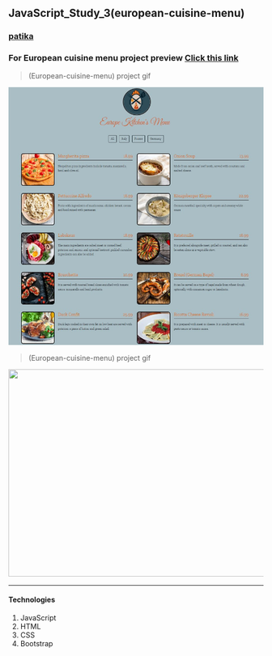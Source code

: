 ## JavaScript_Study_3(european-cuisine-menu)
### [patika](https://academy.patika.dev/tr/profile)
### For European cuisine menu project preview [Click  this link](https://kaderergin.github.io/JavaScript/Javascript_Study_3/) 

> (European-cuisine-menu) project gif


<img src="img/menu.jpg"  width="740px" height="510px">

> (European-cuisine-menu) project gif

<img src="img/european_menu.gif"  width="640px" height="410px">
<hr>

#### Technologies
1. JavaScript
1. HTML
1. CSS
1. Bootstrap

